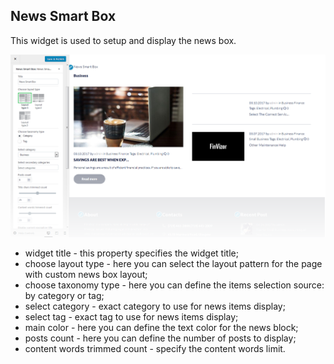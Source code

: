 ## News Smart Box

This widget is used to setup and display the news box.

![](/assets/727527import.png)

* widget title - this property specifies the widget title;
* choose layout type - here you can select the layout pattern for the page with custom news box layout;
* choose taxonomy type - here you can define the items selection source: by category or tag;
* select category - exact category to use for news items display;
* select tag - exact tag to use for news items display;
* main color - here you can define the text color for the news block;
* posts count - here you can define the number of posts to display;
* content words trimmed count - specify the content words limit.




